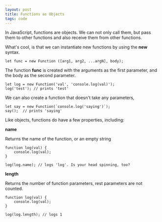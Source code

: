 ```yaml
---
layout: post
title: Functions as Objects
tags: code
---
```


In JavaScript, functions are objects. We can not only call them, but pass them to other functions and also receive them from other functions. 

What's cool, is that we can instantiate new functions by using the **new** syntax. 

```
let func = new Function ([arg1, arg2, ...argN], body);
```

The function **func** is created with the arguments as the first parameter, and the body as the second parameter. 

```
let log = new Function('val', 'console.log(val)');
log('test'); // prints 'test'
```

We can also create a function that doesn't take any parameters, 

```
let say = new Function(`console.log('saying')`);
say();  // prints 'saying'
```

Like objects, functions do have a few properties, including:

**name**

Returns the name of the function, or an empty string

```
function log(val) {
    console.log(val);
}

log(log.name); // logs 'log'. Is your head spinning, too?
```

**length** 

Returns the number of function parameters, rest parameters are not counted. 

```
function log(val) {
    console.log(val);
}

log(log.length); // logs 1
```